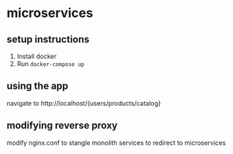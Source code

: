 # microservices
## setup instructions
1. Install docker
2. Run `docker-compose up`

## using the app
navigate to http://localhost/{users/products/catalog}

## modifying reverse proxy
modify nginx.conf to stangle monolith services to redirect to microservices
